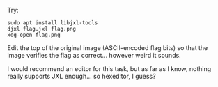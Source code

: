 Try:

```
sudo apt install libjxl-tools
djxl flag.jxl flag.png
xdg-open flag.png
```

Edit the top of the original image (ASCII-encoded flag bits) so that
the image verifies the flag as correct... however weird it sounds.

I would recommend an editor for this task, but as far as I know, nothing really
supports JXL enough... so hexeditor, I guess?
